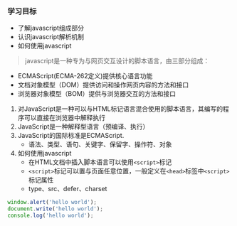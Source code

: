 ### 学习目标
- 了解javascript组成部分
- 认识javascript解析机制
- 如何使用javascript

> javascript是一种专为与网页交互设计的脚本语言，由三部分组成：
- ECMAScript(ECMA-262定义)提供核心语言功能
- 文档对象模型（DOM）提供访问和操作网页内容的方法和接口
- 浏览器对象模型（BOM）提供与浏览器交互的方法和接口


1. 对JavaScript是一种可以与HTML标记语言混合使用的脚本语言，其编写的程序可以直接在浏览器中解释执行
2. JavaScript是一种解释型语言（预编译、执行）
3. JavaScript的国际标准是ECMAScript.
    - 语法、类型、语句、关键字、保留字、操作符、对象
4. 如何使用javascript
    - 在HTML文档中插入脚本语言可以使用`<script>`标记
    - `<script>`标记可以置与页面任意位置，一般定义在`<head>`标签中`<script>`标记属性
    - type、src、defer、charset

```javascript
window.alert('hello world');
document.write('hello world');
console.log('hello world');
```